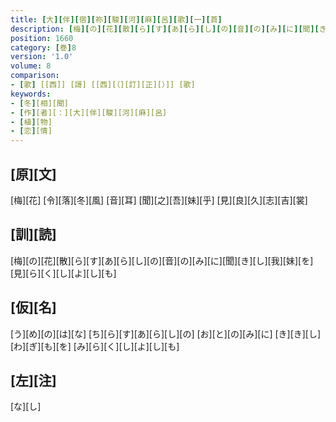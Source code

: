 ```yaml
---
title: [大][伴][宿][祢][駿][河][麻][呂][歌][一][首]
description: [梅][の][花][散][ら][す][あ][ら][し][の][音][の][み][に][聞][き][し][我][妹][を][見][ら][く][し][よ][し][も]
position: 1660
category: [巻]8
version: '1.0'
volume: 8
comparison:
- [歌] [[西]] [謌] [[西][（][訂][正][）]] [歌]
keywords:
- [冬][相][聞]
- [作][者][：][大][伴][駿][河][麻][呂]
- [植][物]
- [恋][情]
---
```


## [原][文]

[梅][花] [令][落][冬][風] [音][耳] [聞][之][吾][妹][乎] [見][良][久][志][吉][裳]

## [訓][読]

[梅][の][花][散][ら][す][あ][ら][し][の][音][の][み][に][聞][き][し][我][妹][を][見][ら][く][し][よ][し][も]

## [仮][名]

[う][め][の][は][な] [ち][ら][す][あ][ら][し][の] [お][と][の][み][に] [き][き][し][わ][ぎ][も][を] [み][ら][く][し][よ][し][も]

## [左][注]

[な][し]
